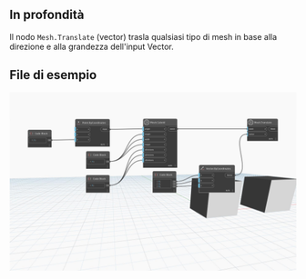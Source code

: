 ## In profondità
Il nodo `Mesh.Translate` (vector) trasla qualsiasi tipo di mesh in base alla direzione e alla grandezza dell'input Vector.

## File di esempio

![Example](./Autodesk.DesignScript.Geometry.Mesh.Translate(mesh.vector)_img.jpg)
